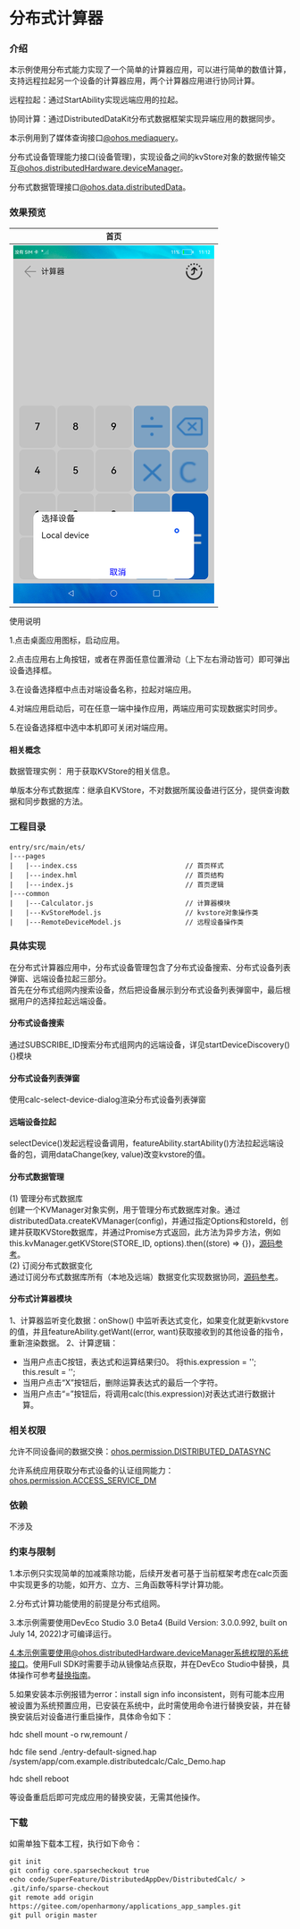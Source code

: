# 分布式计算器

### 介绍

本示例使用分布式能力实现了一个简单的计算器应用，可以进行简单的数值计算，支持远程拉起另一个设备的计算器应用，两个计算器应用进行协同计算。

远程拉起：通过StartAbility实现远端应用的拉起。

协同计算：通过DistributedDataKit分布式数据框架实现异端应用的数据同步。

本示例用到了媒体查询接口[@ohos.mediaquery](https://gitee.com/openharmony/docs/blob/master/zh-cn/application-dev/reference/apis/js-apis-mediaquery.md )。

分布式设备管理能力接口(设备管理)，实现设备之间的kvStore对象的数据传输交互[@ohos.distributedHardware.deviceManager](https://gitee.com/openharmony/docs/blob/master/zh-cn/application-dev/reference/apis/js-apis-device-manager.md )。

分布式数据管理接口[@ohos.data.distributedData](https://gitee.com/openharmony/docs/blob/master/zh-cn/application-dev/reference/apis/js-apis-distributed-data.md )。

### 效果预览
| 首页                                  |
|-------------------------------------|
| ![](./screenshots/devices/main.png) |

使用说明

1.点击桌面应用图标，启动应用。

2.点击应用右上角按钮，或者在界面任意位置滑动（上下左右滑动皆可）即可弹出设备选择框。

3.在设备选择框中点击对端设备名称，拉起对端应用。

4.对端应用启动后，可在任意一端中操作应用，两端应用可实现数据实时同步。

5.在设备选择框中选中本机即可关闭对端应用。

#### 相关概念

数据管理实例： 用于获取KVStore的相关信息。

单版本分布式数据库：继承自KVStore，不对数据所属设备进行区分，提供查询数据和同步数据的方法。

### 工程目录
```
entry/src/main/ets/
|---pages
|   |---index.css                           // 首页样式
|   |---index.hml                           // 首页结构
|   |---index.js                            // 首页逻辑
|---common                                    
|   |---Calculator.js                       // 计算器模块
|   |---KvStoreModel.js                     // kvstore对象操作类
|   |---RemoteDeviceModel.js                // 远程设备操作类                                                     
```

### 具体实现
在分布式计算器应用中，分布式设备管理包含了分布式设备搜索、分布式设备列表弹窗、远端设备拉起三部分。  
首先在分布式组网内搜索设备，然后把设备展示到分布式设备列表弹窗中，最后根据用户的选择拉起远端设备。
#### 分布式设备搜索
通过SUBSCRIBE_ID搜索分布式组网内的远端设备，详见startDeviceDiscovery(){}模块
#### 分布式设备列表弹窗
使用calc-select-device-dialog渲染分布式设备列表弹窗
#### 远端设备拉起
selectDevice()发起远程设备调用，featureAbility.startAbility()方法拉起远端设备的包，调用dataChange(key, value)改变kvstore的值。
#### 分布式数据管理
(1) 管理分布式数据库  
创建一个KVManager对象实例，用于管理分布式数据库对象。通过distributedData.createKVManager(config)，并通过指定Options和storeId，创建并获取KVStore数据库，并通过Promise方式返回，此方法为异步方法，例如this.kvManager.getKVStore(STORE_ID, options).then((store) => {})，[源码参考](entry/src/main/js/MainAbility/common/kvstoreModel.js )。  
(2) 订阅分布式数据变化  
通过订阅分布式数据库所有（本地及远端）数据变化实现数据协同，[源码参考](entry/src/main/js/MainAbility/common/kvstoreModel.js )。

#### 分布式计算器模块
1、计算器监听变化数据：onShow() 中监听表达式变化，如果变化就更新kvstore的值，并且featureAbility.getWant((error, want)获取接收到的其他设备的指令，重新渲染数据。
2、计算逻辑：
* 当用户点击C按钮，表达式和运算结果归0。 将this.expression = ''; this.result = '';
* 当用户点击“X”按钮后，删除运算表达式的最后一个字符。
* 当用户点击“=”按钮后，将调用calc(this.expression)对表达式进行数据计算。


### 相关权限

允许不同设备间的数据交换：[ohos.permission.DISTRIBUTED_DATASYNC](https://gitee.com/openharmony/docs/blob/master/zh-cn/application-dev/security/permission-list.md#ohospermissiondistributed_datasync)

允许系统应用获取分布式设备的认证组网能力：[ohos.permission.ACCESS_SERVICE_DM](https://gitee.com/openharmony/docs/blob/master/zh-cn/application-dev/security/permission-list.md#ohospermissionaccess_service_dm)

### 依赖

不涉及

### 约束与限制

1.本示例只实现简单的加减乘除功能，后续开发者可基于当前框架考虑在calc页面中实现更多的功能，如开方、立方、三角函数等科学计算功能。

2.分布式计算功能使用的前提是分布式组网。

3.本示例需要使用DevEco Studio 3.0 Beta4 (Build Version: 3.0.0.992, built on July 14, 2022)才可编译运行。

4.本示例需要使用@ohos.distributedHardware.deviceManager系统权限的系统接口。使用Full SDK时需要手动从镜像站点获取，并在DevEco Studio中替换，具体操作可参考[替换指南](https://docs.openharmony.cn/pages/v3.2/zh-cn/application-dev/quick-start/full-sdk-switch-guide.md/)。

5.如果安装本示例报错为error：install sign info inconsistent，则有可能本应用被设置为系统预置应用，已安装在系统中，此时需使用命令进行替换安装，并在替换安装后对设备进行重启操作，具体命令如下：

hdc shell mount -o rw,remount /

hdc file send ./entry-default-signed.hap /system/app/com.example.distributedcalc/Calc_Demo.hap

hdc shell  reboot

等设备重启后即可完成应用的替换安装，无需其他操作。

### 下载

如需单独下载本工程，执行如下命令：
```
git init
git config core.sparsecheckout true
echo code/SuperFeature/DistributedAppDev/DistributedCalc/ > .git/info/sparse-checkout
git remote add origin https://gitee.com/openharmony/applications_app_samples.git
git pull origin master
```